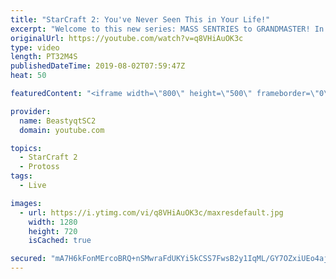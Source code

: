 ```yaml
---
title: "StarCraft 2: You've Never Seen This in Your Life!"
excerpt: "Welcome to this new series: MASS SENTRIES to GRANDMASTER! In this series, we will see how far I can get by playing ONLY Sentries on the ladder in ALL Protoss matchups!  You've probably seen a lot of things in your life. You've probably seen a lot of things in StarCraft 2. But I can guarantee that you've"
originalUrl: https://youtube.com/watch?v=q8VHiAuOK3c
type: video
length: PT32M4S
publishedDateTime: 2019-08-02T07:59:47Z
heat: 50

featuredContent: "<iframe width=\"800\" height=\"500\" frameborder=\"0\" src=\"https://www.youtube.com/embed/q8VHiAuOK3c\" allow=\"accelerometer; autoplay; encrypted-media; gyroscope; picture-in-picture\" allowfullscreen></iframe>"

provider:
  name: BeastyqtSC2
  domain: youtube.com

topics:
  - StarCraft 2
  - Protoss
tags:
  - Live

images:
  - url: https://i.ytimg.com/vi/q8VHiAuOK3c/maxresdefault.jpg
    width: 1280
    height: 720
    isCached: true

secured: "mA7H6kFonMErcoBRQ+nSMwraFdUKYi5kCSS7FwsB2y1IqML/GY7OZxiUEo4ajj6P8jZkwlo5mSKR5yRe7DdtM4G/kmfR1dJSk7BkIOqe4QGJ/KtVImOI+FvW7mvmB+9hGGf61aHSuet9RJM8H3YHpUgEW921Z53vteSv7uae08QIsmOPXIDXlFBXAsUFGd3Lru3hlKBmh3WeJwp+vohO5I098SrQqmt9Du92AaaEmbyfzzC3dmdUv49+UU+eWZrajtixPjp7a2FM49VqzE62EOSPItkKdIxur/yGmecp8xD+yXdIVexGJfo5MpeDS9aAd99UjmirPof3xgzMONOkwGg/ae9K0u1QsM+AIprD9/rtEjAQ64TVex+R63IADZYZBK3yuTBsJytaXMhlWayT5gNL26yapuoQa1P6kStDUN4=;xSUYJsbOfr9tlfNvMhjLkw=="
---
```


